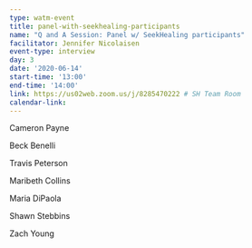 ```yaml
---
type: watm-event
title: panel-with-seekhealing-participants
name: "Q and A Session: Panel w/ SeekHealing participants"
facilitator: Jennifer Nicolaisen
event-type: interview
day: 3
date: '2020-06-14'
start-time: '13:00'
end-time: '14:00'
link: https://us02web.zoom.us/j/8285470222 # SH Team Room
calendar-link:
---
```


Cameron Payne

Beck Benelli

Travis Peterson

Maribeth Collins

Maria DiPaola

Shawn Stebbins

Zach Young
